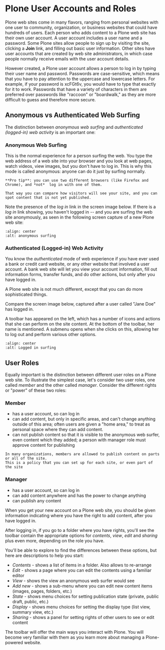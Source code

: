 # Plone User Accounts and Roles

Plone web sites come in many flavors, ranging from personal websites
with one user to community, organization, or business websites that could have hundreds of users.
Each person who adds content to a Plone web site has their own user account.
A user account includes a user name and a password.
Some Plone sites allow people to sign up by visiting the site, clicking a **Join** link, and filling out basic user information.
Other sites have user accounts that are created by web site administrators, in which case people normally receive emails with the user account details.

However created, a Plone user account allows a person to log in by typing their user name and password.
Passwords are case-sensitive, which means that you have to pay attention to the uppercase and lowercase letters.
For example, if your password is xcFGt6v, you would have to type that exactly for it to work.
Passwords that have a variety of characters in them are preferred over passwords like "raccoon" or "boardwalk," as they are more difficult to guess and therefore more secure.

## Anonymous vs Authenticated Web Surfing

The distinction between *anonymous web surfing* and *authenticated (logged-in) web activity* is an important one:

### Anonymous Web Surfing

This is the normal experience for a person surfing the web.
You type the web address of a web site into your browser and you look at web pages, watch videos, view images, but you don't have to log in.
This is why this mode is called anonymous: anyone can do it just by surfing normally.

```{note}
**Pro tip**: you can use two different browsers (like Firefox and Chrome), and *not*  log in with one of them.

That way you can compare how visitors will see your site, and you can spot content that is not yet published.
```

Note the presence of the *log in* link in the screen image below.
If there is a *log in* link showing, you haven't logged in -- and you are surfing the web site anonymously, as seen in the following screen capture of a new Plone web site:

```{figure} /_static/working-with-content/robot/anonymous-surfing.png
:align: center
:alt: anonymous surfing
```

### Authenticated (Logged-in) Web Activity

You know the *authenticated* mode of web experience if you have ever used a bank or credit card website, or any other website that involved a user account.
A bank web site will let you view your account information, fill out information forms, transfer funds, and do other actions, but only after you have logged in.

A Plone web site is not much different, except that you can do more sophisticated things.

Compare the screen image below, captured after a user called "Jane Doe" has logged in.

A toolbar has appeared on the left, which has a number of icons and actions that she can perform on the site content.
At the bottom of the toolbar, her name is mentioned.
A submenu opens when she clicks on this, allowing her to log out and perform various other options.

```{figure} /_static/working-with-content/robot/loggedin-surfing.png
:align: center
:alt: Logged in surfing
```

## User Roles

Equally important is the distinction between different user roles on a Plone web site.
To illustrate the simplest case, let's consider two user roles, one called *member* and the other called *manager*.
Consider the different rights or "power" of these two roles:

### Member

- has a user account, so can log in
- can add content, but only in specific areas, and can't change anything outside of this area; often users are given a "home area," to treat as personal space where they can add content.
- can not publish content so that it is visible to the anonymous web surfer, even content which they added; a person with manager role must approve content for publishing

```{note}
In many organizations, members are allowed to publish content on parts or all of the site.
This is a policy that you can set up for each site, or even part of the site
```

### Manager

- has a user account, so can log in
- can add content anywhere and has the power to change anything
- can publish any content

When you get your new account on a Plone web site, you should be given information indicating where you have the right to add content, after you have logged in.

After logging in, if you go to a folder where you have rights, you'll see the toolbar contain the appropriate options for *contents*, *view*, *edit* and *sharing* plus even more, depending on the role you have.

You'll be able to explore to find the differences between these options, but here are descriptions to help you start:

- *Contents* - shows a list of items in a folder. Also allows to re-arrange
- *Edit* - shows a page where you can edit the contents using a familiar editor
- *View* - shows the view an anonymous web surfer would see
- *Add new* - shows a sub-menu where you can edit new content items (images,
  pages, folders, etc.)
- *State* - shows menu choices for setting publication state (private, public draft, public, etc.)
- *Display* - shows menu choices for setting the display type (list view, summary view, etc.)
- *Sharing* - shows a panel for setting rights of other users to see or edit content

The toolbar will offer the main ways you interact with Plone.
You will become very familiar with them as you learn more about managing a Plone-powered website.
